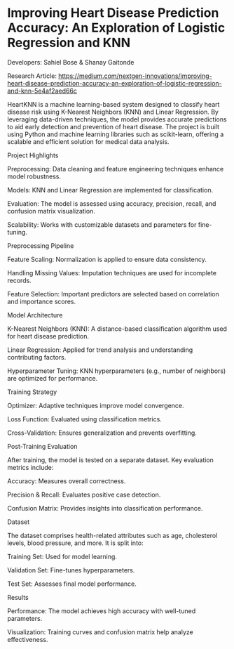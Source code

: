 # Improving Heart Disease Prediction Accuracy: An Exploration of Logistic Regression and KNN

Developers: Sahiel Bose & Shanay Gaitonde

Research Article: https://medium.com/nextgen-innovations/improving-heart-disease-prediction-accuracy-an-exploration-of-logistic-regression-and-knn-5e4af2aed66c

HeartKNN is a machine learning-based system designed to classify heart disease risk using K-Nearest Neighbors (KNN) and Linear Regression. By leveraging data-driven techniques, the model provides accurate predictions to aid early detection and prevention of heart disease. The project is built using Python and machine learning libraries such as scikit-learn, offering a scalable and efficient solution for medical data analysis.

Project Highlights

Preprocessing: Data cleaning and feature engineering techniques enhance model robustness.

Models: KNN and Linear Regression are implemented for classification.

Evaluation: The model is assessed using accuracy, precision, recall, and confusion matrix visualization.

Scalability: Works with customizable datasets and parameters for fine-tuning.

Preprocessing Pipeline

Feature Scaling: Normalization is applied to ensure data consistency.

Handling Missing Values: Imputation techniques are used for incomplete records.

Feature Selection: Important predictors are selected based on correlation and importance scores.

Model Architecture

K-Nearest Neighbors (KNN): A distance-based classification algorithm used for heart disease prediction.

Linear Regression: Applied for trend analysis and understanding contributing factors.

Hyperparameter Tuning: KNN hyperparameters (e.g., number of neighbors) are optimized for performance.

Training Strategy

Optimizer: Adaptive techniques improve model convergence.

Loss Function: Evaluated using classification metrics.

Cross-Validation: Ensures generalization and prevents overfitting.

Post-Training Evaluation

After training, the model is tested on a separate dataset. Key evaluation metrics include:

Accuracy: Measures overall correctness.

Precision & Recall: Evaluates positive case detection.

Confusion Matrix: Provides insights into classification performance.

Dataset

The dataset comprises health-related attributes such as age, cholesterol levels, blood pressure, and more. It is split into:

Training Set: Used for model learning.

Validation Set: Fine-tunes hyperparameters.

Test Set: Assesses final model performance.

Results

Performance: The model achieves high accuracy with well-tuned parameters.

Visualization: Training curves and confusion matrix help analyze effectiveness.
